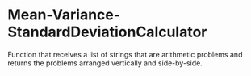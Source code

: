 # Mean-Variance-StandardDeviationCalculator
Function that receives a list of strings that are arithmetic problems and returns the problems arranged vertically and side-by-side.
